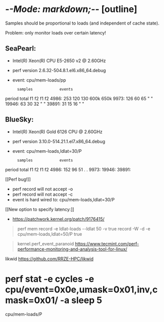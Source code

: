 -*-Mode: markdown;-*- [outline]
=============================================================================

Samples should be proportional to loads (and independent of cache state).

Problem: only monitor loads over certain latency!

SeaPearl:
--------------------------------------------------
- Intel(R) Xeon(R) CPU E5-2650 v2 @ 2.60GHz
- perf version 2.6.32-504.8.1.el6.x86_64.debug
- event: cpu/mem-loads/pp

        samples            events
period  total   f1   f2    f1    f2
  4986:  253   120  130   600k  650k
  9973:  126    60   65     "     "
 19946:   63    30   32     "     "
 39891:   31    15   16     "     "


BlueSky:
--------------------------------------------------
- Intel(R) Xeon(R) Gold 6126 CPU @ 2.60GHz
- perf version 3.10.0-514.21.1.el7.x86_64.debug
- event: cpu/mem-loads,ldlat=30/P

        samples            events
period  total   f1   f2    f1    f2
  4986:  152    96   51    .     .
  9973:
 19946:
 39891:


[[Perf bug!]]
  - perf record will not accept -o
  - perf record will not accept -c
  - event is hard wired to: cpu/mem-loads,ldlat=30/P



[[New option to specify latency:]]
  - https://patchwork.kernel.org/patch/9176415/
  > perf mem record -e ldlat-loads --ldlat 50 -v true
  > record -W -d -e cpu/mem-loads,ldlat=50/P true

> kernel.perf_event_paranoid
https://www.tecmint.com/perf-performance-monitoring-and-analysis-tool-for-linux/

likwid
https://github.com/RRZE-HPC/likwid


# perf stat -e cycles -e cpu/event=0x0e,umask=0x01,inv,cmask=0x01/ -a sleep 5



cpu/mem-loads/P
